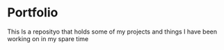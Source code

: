 # Portfolio
This Is a reposityo that holds some of my projects and things I have been working on in my spare time
